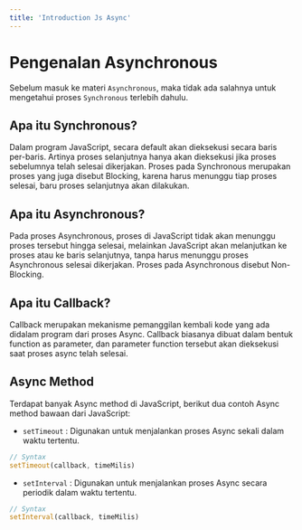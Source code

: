```yaml
---
title: 'Introduction Js Async'
---
```


# Pengenalan Asynchronous

Sebelum masuk ke materi `Asynchronous`, maka tidak ada salahnya untuk mengetahui proses `Synchronous` terlebih dahulu.

## Apa itu Synchronous?

Dalam program JavaScript, secara default akan dieksekusi secara baris per-baris. Artinya proses selanjutnya hanya akan dieksekusi jika proses sebelumnya telah selesai dikerjakan. Proses pada Synchronous merupakan proses yang juga disebut Blocking, karena harus menunggu tiap proses selesai, baru proses selanjutnya akan dilakukan.

## Apa itu Asynchronous?

Pada proses Asynchronous, proses di JavaScript tidak akan menunggu proses tersebut hingga selesai, melainkan JavaScript akan melanjutkan ke proses atau ke baris selanjutnya, tanpa harus menunggu proses Asynchronous selesai dikerjakan. Proses pada Asynchronous disebut Non-Blocking.

## Apa itu Callback?

Callback merupakan mekanisme pemanggilan kembali kode yang ada didalam program dari proses Async. Callback biasanya dibuat dalam bentuk function as parameter, dan parameter function tersebut akan dieksekusi saat proses async telah selesai.

## Async Method

Terdapat banyak Async method di JavaScript, berikut dua contoh Async method bawaan dari JavaScript:

+ `setTimeout` : Digunakan untuk menjalankan proses Async sekali dalam waktu tertentu.

``` js
// Syntax
setTimeout(callback, timeMilis)
```

+ `setInterval` : Digunakan untuk menjalankan proses Async secara periodik dalam waktu tertentu.

``` js
// Syntax
setInterval(callback, timeMilis)
```
